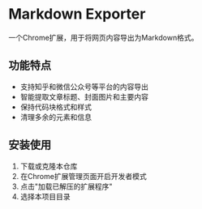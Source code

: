 # Markdown Exporter

一个Chrome扩展，用于将网页内容导出为Markdown格式。

## 功能特点

- 支持知乎和微信公众号等平台的内容导出
- 智能提取文章标题、封面图片和主要内容
- 保持代码块格式和样式
- 清理多余的元素和信息

## 安装使用

1. 下载或克隆本仓库
2. 在Chrome扩展管理页面开启开发者模式
3. 点击"加载已解压的扩展程序"
4. 选择本项目目录

